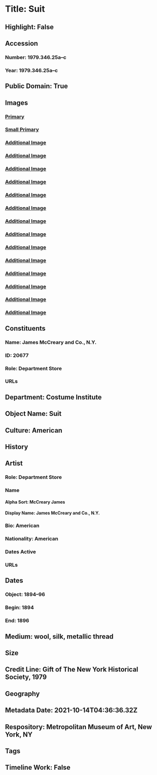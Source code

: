 # Title: Suit
## Highlight: False
## Accession
### Number: 1979.346.25a–c
### Year: 1979.346.25a–c
## Public Domain: True
## Images
### [Primary](https://images.metmuseum.org/CRDImages/ci/original/DP334130.jpg)
### [Small Primary](https://images.metmuseum.org/CRDImages/ci/web-large/DP334130.jpg)
### [Additional Image](https://images.metmuseum.org/CRDImages/ci/original/1979.346.25ac_F3.jpg)
### [Additional Image](https://images.metmuseum.org/CRDImages/ci/original/1979.346.25ac_B2.jpg)
### [Additional Image](https://images.metmuseum.org/CRDImages/ci/original/1979.346.25a_d2.jpg)
### [Additional Image](https://images.metmuseum.org/CRDImages/ci/original/1979.346.25ac_d.jpg)
### [Additional Image](https://images.metmuseum.org/CRDImages/ci/original/1979.346.25bc_F3.jpg)
### [Additional Image](https://images.metmuseum.org/CRDImages/ci/original/1979.346.25bc_B2.jpg)
### [Additional Image](https://images.metmuseum.org/CRDImages/ci/original/1979.346.25b_d.jpg)
### [Additional Image](https://images.metmuseum.org/CRDImages/ci/original/1979.346.25b_d3.jpg)
### [Additional Image](https://images.metmuseum.org/CRDImages/ci/original/1979.346.25c_d.jpg)
### [Additional Image](https://images.metmuseum.org/CRDImages/ci/original/1979.346.25a_label2.jpg)
### [Additional Image](https://images.metmuseum.org/CRDImages/ci/original/1979.346.25b_label.jpg)
### [Additional Image](https://images.metmuseum.org/CRDImages/ci/original/1979.346.25c_label.jpg)
### [Additional Image](https://images.metmuseum.org/CRDImages/ci/original/1979.346.25ac_F.jpg)
### [Additional Image](https://images.metmuseum.org/CRDImages/ci/original/1979.346.25bc_F.jpg)
## Constituents
### Name: James McCreary and Co., N.Y.
### ID: 20677
### Role: Department Store
### URLs
## Department: Costume Institute
## Object Name: Suit
## Culture: American
## History
## Artist
### Role: Department Store
### Name
#### Alpha Sort: McCreary James
#### Display Name: James McCreary and Co., N.Y.
### Bio: American
### Nationality: American
### Dates Active
### URLs
## Dates
### Object: 1894–96
### Begin: 1894
### End: 1896
## Medium: wool, silk, metallic thread
## Size
## Credit Line: Gift of The New York Historical Society, 1979
## Geography
## Metadata Date: 2021-10-14T04:36:36.32Z
## Respository: Metropolitan Museum of Art, New York, NY
## Tags
## Timeline Work: False